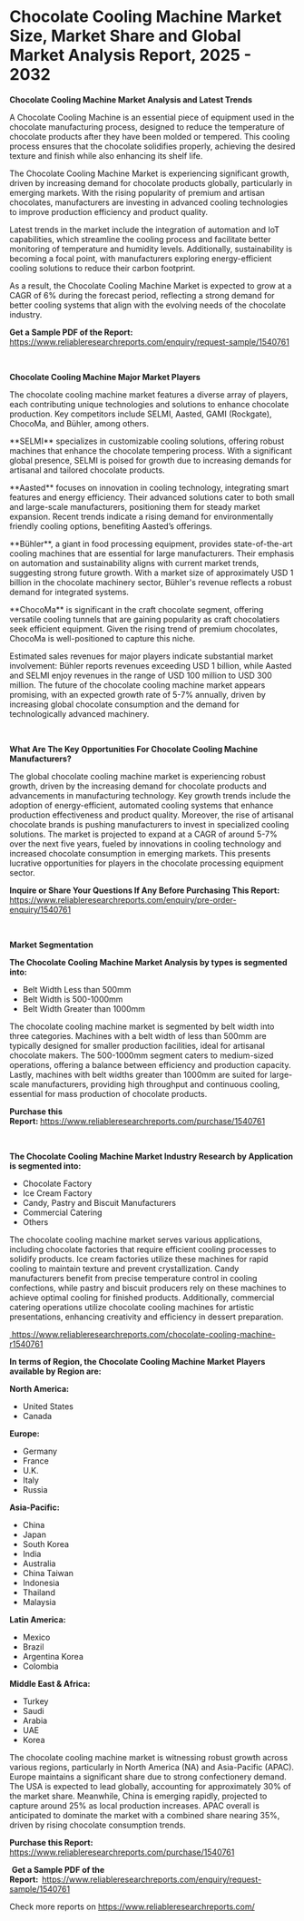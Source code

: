 <p><h1>Chocolate Cooling Machine Market Size, Market Share and Global Market Analysis Report, 2025 - 2032</h1></p><p><strong>Chocolate Cooling Machine Market Analysis and Latest Trends</strong></p>
<p><p>A Chocolate Cooling Machine is an essential piece of equipment used in the chocolate manufacturing process, designed to reduce the temperature of chocolate products after they have been molded or tempered. This cooling process ensures that the chocolate solidifies properly, achieving the desired texture and finish while also enhancing its shelf life. </p><p>The Chocolate Cooling Machine Market is experiencing significant growth, driven by increasing demand for chocolate products globally, particularly in emerging markets. With the rising popularity of premium and artisan chocolates, manufacturers are investing in advanced cooling technologies to improve production efficiency and product quality. </p><p>Latest trends in the market include the integration of automation and IoT capabilities, which streamline the cooling process and facilitate better monitoring of temperature and humidity levels. Additionally, sustainability is becoming a focal point, with manufacturers exploring energy-efficient cooling solutions to reduce their carbon footprint. </p><p>As a result, the Chocolate Cooling Machine Market is expected to grow at a CAGR of 6% during the forecast period, reflecting a strong demand for better cooling systems that align with the evolving needs of the chocolate industry.</p></p>
<p><strong>Get a Sample PDF of the Report:&nbsp;</strong> <a href="https://www.reliableresearchreports.com/enquiry/request-sample/1540761?utm_campaign=2513&utm_medium=2&utm_source=Github&utm_content=ia&utm_term=20022025&utm_id=chocolate-cooling-machine">https://www.reliableresearchreports.com/enquiry/request-sample/1540761</a></p>
<p>&nbsp;</p>
<p><strong>Chocolate Cooling Machine Major Market Players</strong></p>
<p><p>The chocolate cooling machine market features a diverse array of players, each contributing unique technologies and solutions to enhance chocolate production. Key competitors include SELMI, Aasted, GAMI (Rockgate), ChocoMa, and Bühler, among others.</p><p>**SELMI** specializes in customizable cooling solutions, offering robust machines that enhance the chocolate tempering process. With a significant global presence, SELMI is poised for growth due to increasing demands for artisanal and tailored chocolate products.</p><p>**Aasted** focuses on innovation in cooling technology, integrating smart features and energy efficiency. Their advanced solutions cater to both small and large-scale manufacturers, positioning them for steady market expansion. Recent trends indicate a rising demand for environmentally friendly cooling options, benefiting Aasted’s offerings.</p><p>**Bühler**, a giant in food processing equipment, provides state-of-the-art cooling machines that are essential for large manufacturers. Their emphasis on automation and sustainability aligns with current market trends, suggesting strong future growth. With a market size of approximately USD 1 billion in the chocolate machinery sector, Bühler's revenue reflects a robust demand for integrated systems.</p><p>**ChocoMa** is significant in the craft chocolate segment, offering versatile cooling tunnels that are gaining popularity as craft chocolatiers seek efficient equipment. Given the rising trend of premium chocolates, ChocoMa is well-positioned to capture this niche.</p><p>Estimated sales revenues for major players indicate substantial market involvement: Bühler reports revenues exceeding USD 1 billion, while Aasted and SELMI enjoy revenues in the range of USD 100 million to USD 300 million. The future of the chocolate cooling machine market appears promising, with an expected growth rate of 5-7% annually, driven by increasing global chocolate consumption and the demand for technologically advanced machinery.</p></p>
<p>&nbsp;</p>
<p><strong>What Are The Key Opportunities For Chocolate Cooling Machine Manufacturers?</strong></p>
<p><p>The global chocolate cooling machine market is experiencing robust growth, driven by the increasing demand for chocolate products and advancements in manufacturing technology. Key growth trends include the adoption of energy-efficient, automated cooling systems that enhance production effectiveness and product quality. Moreover, the rise of artisanal chocolate brands is pushing manufacturers to invest in specialized cooling solutions. The market is projected to expand at a CAGR of around 5-7% over the next five years, fueled by innovations in cooling technology and increased chocolate consumption in emerging markets. This presents lucrative opportunities for players in the chocolate processing equipment sector.</p></p>
<p><strong>Inquire or Share Your Questions If Any Before Purchasing This Report:</strong> <a href="https://www.reliableresearchreports.com/enquiry/pre-order-enquiry/1540761?utm_campaign=2513&utm_medium=2&utm_source=Github&utm_content=ia&utm_term=20022025&utm_id=chocolate-cooling-machine">https://www.reliableresearchreports.com/enquiry/pre-order-enquiry/1540761</a></p>
<p>&nbsp;</p>
<p><strong>Market Segmentation</strong></p>
<p><strong>The Chocolate Cooling Machine Market Analysis by types is segmented into:</strong></p>
<p><ul><li>Belt Width Less than 500mm</li><li>Belt Width is 500-1000mm</li><li>Belt Width Greater than 1000mm</li></ul></p>
<p><p>The chocolate cooling machine market is segmented by belt width into three categories. Machines with a belt width of less than 500mm are typically designed for smaller production facilities, ideal for artisanal chocolate makers. The 500-1000mm segment caters to medium-sized operations, offering a balance between efficiency and production capacity. Lastly, machines with belt widths greater than 1000mm are suited for large-scale manufacturers, providing high throughput and continuous cooling, essential for mass production of chocolate products.</p></p>
<p><strong>Purchase this Report:&nbsp;</strong><a href="https://www.reliableresearchreports.com/purchase/1540761?utm_campaign=2513&utm_medium=2&utm_source=Github&utm_content=ia&utm_term=20022025&utm_id=chocolate-cooling-machine">https://www.reliableresearchreports.com/purchase/1540761</a></p>
<p>&nbsp;</p>
<p><strong>The Chocolate Cooling Machine Market Industry Research by Application is segmented into:</strong></p>
<p><ul><li>Chocolate Factory</li><li>Ice Cream Factory</li><li>Candy, Pastry and Biscuit Manufacturers</li><li>Commercial Catering</li><li>Others</li></ul></p>
<p><p>The chocolate cooling machine market serves various applications, including chocolate factories that require efficient cooling processes to solidify products. Ice cream factories utilize these machines for rapid cooling to maintain texture and prevent crystallization. Candy manufacturers benefit from precise temperature control in cooling confections, while pastry and biscuit producers rely on these machines to achieve optimal cooling for finished products. Additionally, commercial catering operations utilize chocolate cooling machines for artistic presentations, enhancing creativity and efficiency in dessert preparation.</p></p>
<p><a href="https://www.reliableresearchreports.com/chocolate-cooling-machine-r1540761?utm_campaign=2513&utm_medium=2&utm_source=Github&utm_content=ia&utm_term=20022025&utm_id=chocolate-cooling-machine">&nbsp;https://www.reliableresearchreports.com/chocolate-cooling-machine-r1540761</a></p>
<p><strong>In terms of Region, the Chocolate Cooling Machine Market Players available by Region are:</strong></p>
<p>
    <p> <strong> North America: </strong>
        <ul>
            <li>United States</li>
            <li>Canada</li>
        </ul>
        </p> 
    <p> <strong> Europe: </strong>
        <ul>
            <li>Germany</li>
            <li>France</li>
            <li>U.K.</li>
            <li>Italy</li>
            <li>Russia</li>
        </ul>
        </p> 
    <p> <strong> Asia-Pacific: </strong>
        <ul>
            <li>China</li>
            <li>Japan</li>
            <li>South Korea</li>
            <li>India</li>
            <li>Australia</li>
            <li>China Taiwan</li>
            <li>Indonesia</li>
            <li>Thailand</li>
            <li>Malaysia</li>
        </ul>
        </p> 
    <p> <strong> Latin America: </strong>
        <ul>
            <li>Mexico</li>
            <li>Brazil</li>
            <li>Argentina Korea</li>
            <li>Colombia</li>
        </ul>
        </p> 
    <p> <strong> Middle East & Africa: </strong>
        <ul>
            <li>Turkey</li>
            <li>Saudi</li>
            <li>Arabia</li>
            <li>UAE</li>
            <li>Korea</li>
        </ul>
    </p>
    </p>
<p><p>The chocolate cooling machine market is witnessing robust growth across various regions, particularly in North America (NA) and Asia-Pacific (APAC). Europe maintains a significant share due to strong confectionery demand. The USA is expected to lead globally, accounting for approximately 30% of the market share. Meanwhile, China is emerging rapidly, projected to capture around 25% as local production increases. APAC overall is anticipated to dominate the market with a combined share nearing 35%, driven by rising chocolate consumption trends.</p></p>
<p><strong>Purchase this Report: </strong><a href="https://www.reliableresearchreports.com/purchase/1540761?utm_campaign=2513&utm_medium=2&utm_source=Github&utm_content=ia&utm_term=20022025&utm_id=chocolate-cooling-machine">https://www.reliableresearchreports.com/purchase/1540761</a></p>
<p>&nbsp;<strong>Get a Sample PDF of the Report:&nbsp;&nbsp;</strong><a href="https://www.reliableresearchreports.com/enquiry/request-sample/1540761?utm_campaign=2513&utm_medium=2&utm_source=Github&utm_content=ia&utm_term=20022025&utm_id=chocolate-cooling-machine">https://www.reliableresearchreports.com/enquiry/request-sample/1540761</a></p>
<p><strong></strong></p>
<p>Check more reports on <a href="https://www.reliableresearchreports.com/?utm_campaign=2513&utm_medium=2&utm_source=Github&utm_content=ia&utm_term=20022025&utm_id=chocolate-cooling-machine">https://www.reliableresearchreports.com/</a></p>